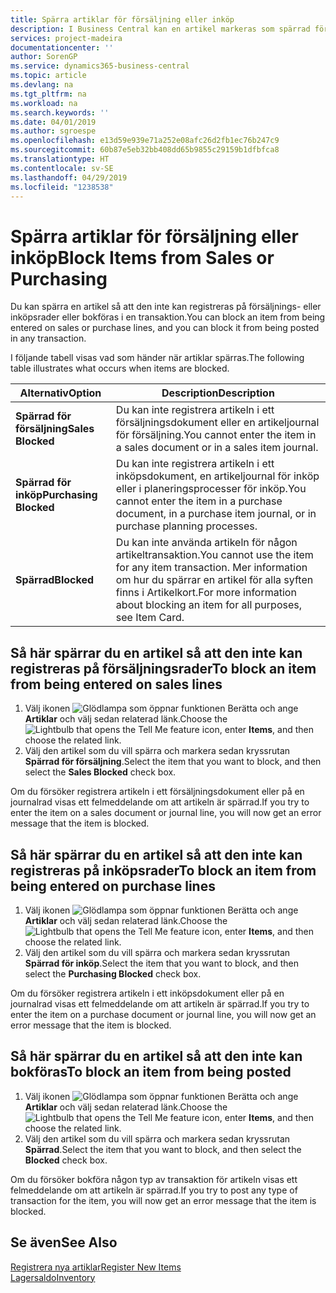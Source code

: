 ```yaml
---
title: Spärra artiklar för försäljning eller inköp
description: I Business Central kan en artikel markeras som spärrad för försäljning, spärrad för inköp eller spärrad för alla syften.
services: project-madeira
documentationcenter: ''
author: SorenGP
ms.service: dynamics365-business-central
ms.topic: article
ms.devlang: na
ms.tgt_pltfrm: na
ms.workload: na
ms.search.keywords: ''
ms.date: 04/01/2019
ms.author: sgroespe
ms.openlocfilehash: e13d59e939e71a252e08afc26d2fb1ec76b247c9
ms.sourcegitcommit: 60b87e5eb32bb408dd65b9855c29159b1dfbfca8
ms.translationtype: HT
ms.contentlocale: sv-SE
ms.lasthandoff: 04/29/2019
ms.locfileid: "1238538"
---
```

# <a name="block-items-from-sales-or-purchasing"></a><span data-ttu-id="46ac7-103">Spärra artiklar för försäljning eller inköp</span><span class="sxs-lookup"><span data-stu-id="46ac7-103">Block Items from Sales or Purchasing</span></span>
<span data-ttu-id="46ac7-104">Du kan spärra en artikel så att den inte kan registreras på försäljnings- eller inköpsrader eller bokföras i en transaktion.</span><span class="sxs-lookup"><span data-stu-id="46ac7-104">You can block an item from being entered on sales or purchase lines, and you can block it from being posted in any transaction.</span></span>  

<span data-ttu-id="46ac7-105">I följande tabell visas vad som händer när artiklar spärras.</span><span class="sxs-lookup"><span data-stu-id="46ac7-105">The following table illustrates what occurs when items are blocked.</span></span>  

|<span data-ttu-id="46ac7-106">Alternativ</span><span class="sxs-lookup"><span data-stu-id="46ac7-106">Option</span></span>|<span data-ttu-id="46ac7-107">Description</span><span class="sxs-lookup"><span data-stu-id="46ac7-107">Description</span></span>|  
|--------------------|------------|  
|<span data-ttu-id="46ac7-108">**Spärrad för försäljning**</span><span class="sxs-lookup"><span data-stu-id="46ac7-108">**Sales Blocked**</span></span>|<span data-ttu-id="46ac7-109">Du kan inte registrera artikeln i ett försäljningsdokument eller en artikeljournal för försäljning.</span><span class="sxs-lookup"><span data-stu-id="46ac7-109">You cannot enter the item in a sales document or in a sales item journal.</span></span>|  
|<span data-ttu-id="46ac7-110">**Spärrad för inköp**</span><span class="sxs-lookup"><span data-stu-id="46ac7-110">**Purchasing Blocked**</span></span>|<span data-ttu-id="46ac7-111">Du kan inte registrera artikeln i ett inköpsdokument, en artikeljournal för inköp eller i planeringsprocesser för inköp.</span><span class="sxs-lookup"><span data-stu-id="46ac7-111">You cannot enter the item in a purchase document, in a purchase item journal, or in purchase planning processes.</span></span>|  
|<span data-ttu-id="46ac7-112">**Spärrad**</span><span class="sxs-lookup"><span data-stu-id="46ac7-112">**Blocked**</span></span>|<span data-ttu-id="46ac7-113">Du kan inte använda artikeln för någon artikeltransaktion.</span><span class="sxs-lookup"><span data-stu-id="46ac7-113">You cannot use the item for any item transaction.</span></span> <span data-ttu-id="46ac7-114">Mer information om hur du spärrar en artikel för alla syften finns i Artikelkort.</span><span class="sxs-lookup"><span data-stu-id="46ac7-114">For more information about blocking an item for all purposes, see Item Card.</span></span>|  

## <a name="to-block-an-item-from-being-entered-on-sales-lines"></a><span data-ttu-id="46ac7-115">Så här spärrar du en artikel så att den inte kan registreras på försäljningsrader</span><span class="sxs-lookup"><span data-stu-id="46ac7-115">To block an item from being entered on sales lines</span></span>  

1.  <span data-ttu-id="46ac7-116">Välj ikonen ![Glödlampa som öppnar funktionen Berätta](media/ui-search/search_small.png "Glödlampa som öppnar funktionen Berätta") och ange **Artiklar** och välj sedan relaterad länk.</span><span class="sxs-lookup"><span data-stu-id="46ac7-116">Choose the ![Lightbulb that opens the Tell Me feature](media/ui-search/search_small.png "Tell me what you want to do") icon, enter **Items**, and then choose the related link.</span></span>  
2.  <span data-ttu-id="46ac7-117">Välj den artikel som du vill spärra och markera sedan kryssrutan **Spärrad för försäljning**.</span><span class="sxs-lookup"><span data-stu-id="46ac7-117">Select the item that you want to block, and then select the **Sales Blocked** check box.</span></span>  

<span data-ttu-id="46ac7-118">Om du försöker registrera artikeln i ett försäljningsdokument eller på en journalrad visas ett felmeddelande om att artikeln är spärrad.</span><span class="sxs-lookup"><span data-stu-id="46ac7-118">If you try to enter the item on a sales document or journal line, you will now get an error message that the item is blocked.</span></span>

## <a name="to-block-an-item-from-being-entered-on-purchase-lines"></a><span data-ttu-id="46ac7-119">Så här spärrar du en artikel så att den inte kan registreras på inköpsrader</span><span class="sxs-lookup"><span data-stu-id="46ac7-119">To block an item from being entered on purchase lines</span></span>  

1.  <span data-ttu-id="46ac7-120">Välj ikonen ![Glödlampa som öppnar funktionen Berätta](media/ui-search/search_small.png "Glödlampa som öppnar funktionen Berätta") och ange **Artiklar** och välj sedan relaterad länk.</span><span class="sxs-lookup"><span data-stu-id="46ac7-120">Choose the ![Lightbulb that opens the Tell Me feature](media/ui-search/search_small.png "Tell me what you want to do") icon, enter **Items**, and then choose the related link.</span></span>  
2.  <span data-ttu-id="46ac7-121">Välj den artikel som du vill spärra och markera sedan kryssrutan **Spärrad för inköp**.</span><span class="sxs-lookup"><span data-stu-id="46ac7-121">Select the item that you want to block, and then select the **Purchasing Blocked** check box.</span></span>  

<span data-ttu-id="46ac7-122">Om du försöker registrera artikeln i ett inköpsdokument eller på en journalrad visas ett felmeddelande om att artikeln är spärrad.</span><span class="sxs-lookup"><span data-stu-id="46ac7-122">If you try to enter the item on a purchase document or journal line, you will now get an error message that the item is blocked.</span></span>

## <a name="to-block-an-item-from-being-posted"></a><span data-ttu-id="46ac7-123">Så här spärrar du en artikel så att den inte kan bokföras</span><span class="sxs-lookup"><span data-stu-id="46ac7-123">To block an item from being posted</span></span>
1. <span data-ttu-id="46ac7-124">Välj ikonen ![Glödlampa som öppnar funktionen Berätta](media/ui-search/search_small.png "Glödlampa som öppnar funktionen Berätta") och ange **Artiklar** och välj sedan relaterad länk.</span><span class="sxs-lookup"><span data-stu-id="46ac7-124">Choose the ![Lightbulb that opens the Tell Me feature](media/ui-search/search_small.png "Tell me what you want to do") icon, enter **Items**, and then choose the related link.</span></span>
2. <span data-ttu-id="46ac7-125">Välj den artikel som du vill spärra och markera sedan kryssrutan **Spärrad**.</span><span class="sxs-lookup"><span data-stu-id="46ac7-125">Select the item that you want to block, and then select the **Blocked** check box.</span></span>

<span data-ttu-id="46ac7-126">Om du försöker bokföra någon typ av transaktion för artikeln visas ett felmeddelande om att artikeln är spärrad.</span><span class="sxs-lookup"><span data-stu-id="46ac7-126">If you try to post any type of transaction for the item, you will now get an error message that the item is blocked.</span></span>

## <a name="see-also"></a><span data-ttu-id="46ac7-127">Se även</span><span class="sxs-lookup"><span data-stu-id="46ac7-127">See Also</span></span>  
[<span data-ttu-id="46ac7-128">Registrera nya artiklar</span><span class="sxs-lookup"><span data-stu-id="46ac7-128">Register New Items</span></span>](inventory-how-register-new-items.md)  
[<span data-ttu-id="46ac7-129">Lagersaldo</span><span class="sxs-lookup"><span data-stu-id="46ac7-129">Inventory</span></span>](inventory-manage-inventory.md)  
